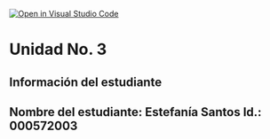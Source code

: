 [![Open in Visual Studio Code](https://classroom.github.com/assets/open-in-vscode-2e0aaae1b6195c2367325f4f02e2d04e9abb55f0b24a779b69b11b9e10269abc.svg)](https://classroom.github.com/online_ide?assignment_repo_id=18559875&assignment_repo_type=AssignmentRepo)
# Unidad No. 3
## Información del estudiante  
Nombre del estudiante:  Estefanía Santos
Id.: 000572003
---

